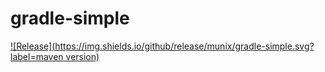 # gradle-simple

[![Release](https://img.shields.io/github/release/munix/gradle-simple.svg?label=maven version)](https://jitpack.io/#munix/AndroidUtilities)